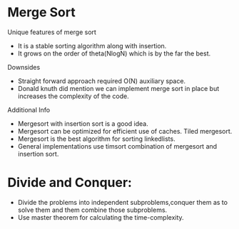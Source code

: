 # Merge Sort

Unique features of merge sort
* It is a stable sorting algorithm along with insertion.
* It grows on the order of theta(NlogN) which is by the far the best.

Downsides
* Straight forward approach required O(N) auxiliary space.
* Donald knuth did mention we can implement merge sort in place but increases the complexity of the code.

Additional Info
* Mergesort with insertion sort is a good idea.
* Mergesort can be optimized for efficient use of caches. Tiled mergesort.
* Mergesort is the best algorithm for sorting linkedlists.
* General implementations use timsort combination of mergesort and insertion sort.

# Divide and Conquer:
* Divide the problems into independent subproblems,conquer them as to solve them and them combine those subproblems.
* Use master theorem for calculating the time-complexity.
